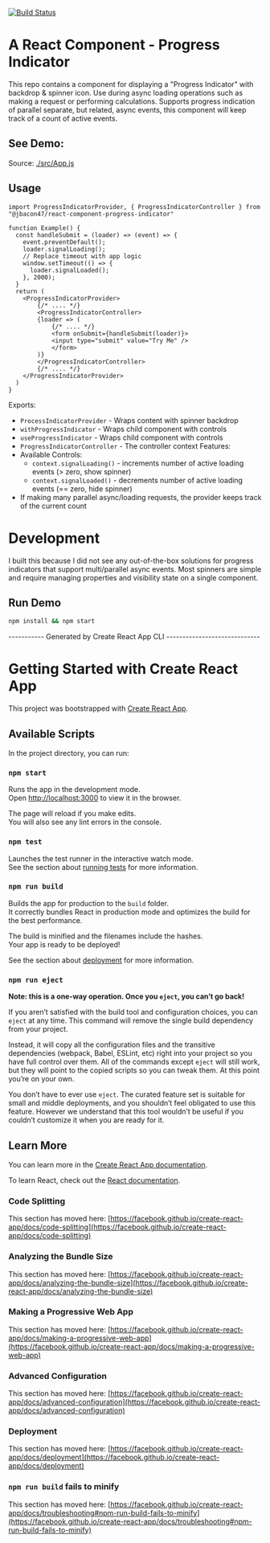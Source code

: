 [![Build Status](https://travis-ci.com/jbacon/react-component-progress-indicator.svg?branch=main)](https://travis-ci.com/jbacon/react-component-progress-indicator.svg?branch=main)

# A React Component - Progress Indicator
This repo contains a component for displaying a "Progress Indicator" with backdrop & spinner icon.
Use during async loading operations such as making a request or performing calculations.
Supports progress indication of parallel separate, but related, async events, this component will keep track of a count of active events.
 
## See Demo: []()
Source: [./src/App.js](./src/App.js)

## Usage 
```JSX
import ProgressIndicatorProvider, { ProgressIndicatorController } from "@jbacon47/react-component-progress-indicator"

function Example() {
  const handleSubmit = (loader) => (event) => {
    event.preventDefault();
    loader.signalLoading();
    // Replace timeout with app logic
    window.setTimeout(() => {
      loader.signalLoaded();
    }, 2000);
  }
  return (
    <ProgressIndicatorProvider>
        {/* .... */}
        <ProgressIndicatorController>
        {loader => (
            {/* .... */}
            <form onSubmit={handleSubmit(loader)}>
            <input type="submit" value="Try Me" />
            </form>
        )}
        </ProgressIndicatorController>
        {/* .... */}
    </ProgressIndicatorProvider>
  )
}
```
Exports:
- `ProcessIndicatorProvider` - Wraps content with spinner backdrop
- `withProgressIndicator` - Wraps child component with controls
- `useProgressIndicator` - Wraps child component with controls
- `ProgressIndicatorController` - The controller context
Features:
- Available Controls:
    - `context.signalLoading()` - increments number of active loading events (> zero, show spinner)
    - `context.signalLoaded()` - decrements number of active loading events (== zero, hide spinner)
- If making many parallel async/loading requests, the provider keeps track of the current count

# Development
I built this because I did not see any out-of-the-box solutions for progress indicators that support multi/parallel async events. Most spinners are simple and require managing properties and visibility state on a single component.

## Run Demo
```bash
npm install && npm start
```

----------- Generated by Create React App CLI -----------------------------

# Getting Started with Create React App

This project was bootstrapped with [Create React App](https://github.com/facebook/create-react-app).

## Available Scripts

In the project directory, you can run:

### `npm start`

Runs the app in the development mode.\
Open [http://localhost:3000](http://localhost:3000) to view it in the browser.

The page will reload if you make edits.\
You will also see any lint errors in the console.

### `npm test`

Launches the test runner in the interactive watch mode.\
See the section about [running tests](https://facebook.github.io/create-react-app/docs/running-tests) for more information.

### `npm run build`

Builds the app for production to the `build` folder.\
It correctly bundles React in production mode and optimizes the build for the best performance.

The build is minified and the filenames include the hashes.\
Your app is ready to be deployed!

See the section about [deployment](https://facebook.github.io/create-react-app/docs/deployment) for more information.

### `npm run eject`

**Note: this is a one-way operation. Once you `eject`, you can’t go back!**

If you aren’t satisfied with the build tool and configuration choices, you can `eject` at any time. This command will remove the single build dependency from your project.

Instead, it will copy all the configuration files and the transitive dependencies (webpack, Babel, ESLint, etc) right into your project so you have full control over them. All of the commands except `eject` will still work, but they will point to the copied scripts so you can tweak them. At this point you’re on your own.

You don’t have to ever use `eject`. The curated feature set is suitable for small and middle deployments, and you shouldn’t feel obligated to use this feature. However we understand that this tool wouldn’t be useful if you couldn’t customize it when you are ready for it.

## Learn More

You can learn more in the [Create React App documentation](https://facebook.github.io/create-react-app/docs/getting-started).

To learn React, check out the [React documentation](https://reactjs.org/).

### Code Splitting

This section has moved here: [https://facebook.github.io/create-react-app/docs/code-splitting](https://facebook.github.io/create-react-app/docs/code-splitting)

### Analyzing the Bundle Size

This section has moved here: [https://facebook.github.io/create-react-app/docs/analyzing-the-bundle-size](https://facebook.github.io/create-react-app/docs/analyzing-the-bundle-size)

### Making a Progressive Web App

This section has moved here: [https://facebook.github.io/create-react-app/docs/making-a-progressive-web-app](https://facebook.github.io/create-react-app/docs/making-a-progressive-web-app)

### Advanced Configuration

This section has moved here: [https://facebook.github.io/create-react-app/docs/advanced-configuration](https://facebook.github.io/create-react-app/docs/advanced-configuration)

### Deployment

This section has moved here: [https://facebook.github.io/create-react-app/docs/deployment](https://facebook.github.io/create-react-app/docs/deployment)

### `npm run build` fails to minify

This section has moved here: [https://facebook.github.io/create-react-app/docs/troubleshooting#npm-run-build-fails-to-minify](https://facebook.github.io/create-react-app/docs/troubleshooting#npm-run-build-fails-to-minify)
